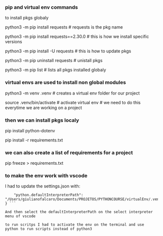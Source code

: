 ### pip and virtual env commands

to install pkgs globaly 

python3 -m pip install requests # requests is the pkg name

python3 -m pip install requests==2.30.0 # this is how we install specific versions

python3 -m pip install -U requests # this is how to update pkgs

python3 -m pip uninstall requests # unistall pkgs

python3 -m pip list # lists all pkgs installed globaly 

### virtual envs are used to install non global modules 

python3 -m venv .venv # creates a virtual env folder for our project

source .venv/bin/activate # activate virtual env # we need to do this everytime we are working on a project

### then we can install pkgs localy 

pip install python-dotenv

pip install -r requirements.txt 

### we can also create a list of requirements for a project

pip freeze > requirements.txt

### to make the env work with vscode 
I had to update the settings.json with:

``` {
    "python.defaultInterpreterPath": "/Users/giulianofalcaro/Documents/PROJETOS/PYTHONCOURSE/virtualEnv/.venv/bin/python"
} ```

And then select the defaultInterpreterPath on the select interpreter menu of vscode

to run scritps I had to activate the env on the terminal and use python to run scripts instead of python3